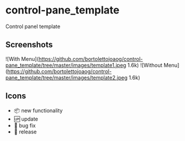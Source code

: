 # control-pane_template

Control panel template

## Screenshots

![With Menu](https://github.com/bortolettojoaog/control-pane_template/tree/master/images/template1.jpeg 1.6k)
![Without Menu](https://github.com/bortolettojoaog/control-pane_template/tree/master/images/template2.jpeg 1.6k)

## Icons

- :package: new functionality
- :up: update
- :bug: bug fix
- :checkered_flag: release
